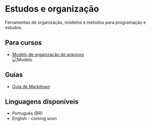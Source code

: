 # Estudos e organização

 Ferramentas de organização, módelos e metodos para programação e estudos.

## Para cursos

- [Modelo de organização de arquivos](https://github.com/CoralineVi/studies_organization/tree/main/nome_curso)  
![Modelo](https://file.notion.so/f/s/bf34b234-1d89-43cb-aef3-61024529c5a3/Untitled.png?id=5f4ddfd5-76e4-4429-9f7b-216f6d1131dd&table=block&spaceId=6884e101-2069-48f1-a4fc-d3bd1657f5ed&expirationTimestamp=1680827536159&signature=rIMDy4Mg_9uDfpNzlvtAjgWOqyLAgZgxb4mfIjxsOJY&downloadName=Untitled.png "Modelo")

## Guias

- [Guia de Markdown](https://www.notion.so/mylimbo/Markdown-e-padroniza-o-nas-anota-es-71fec8dbe0b24238acb9063ad17b234b)

## Linguagens disponíveis

- Português (BR)
- English - coming soon
